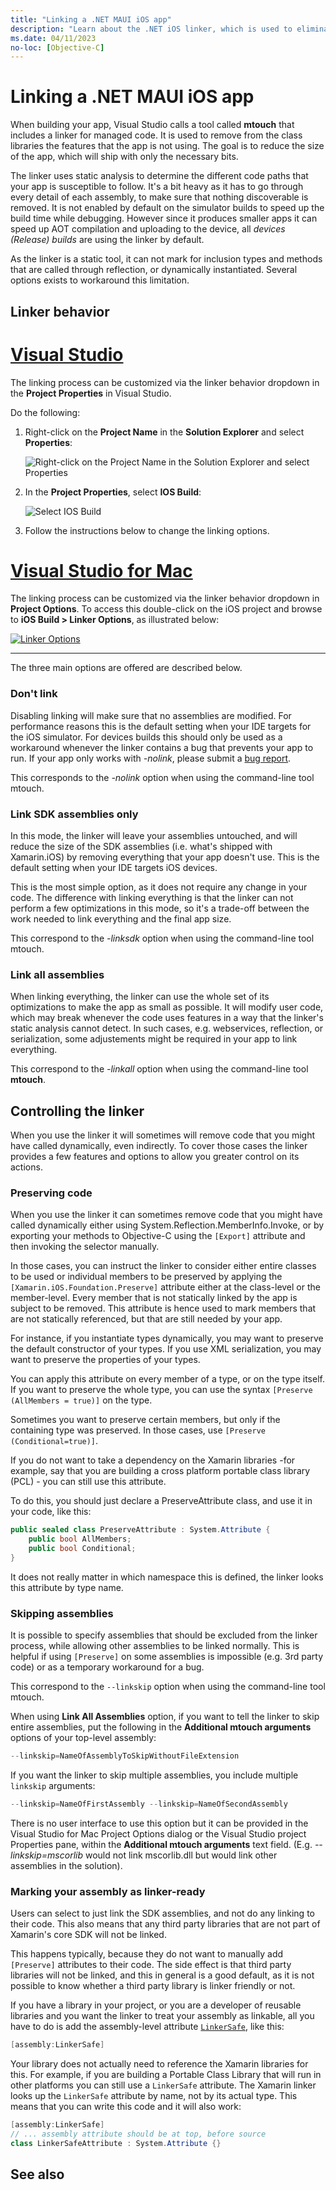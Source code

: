 ```yaml
---
title: "Linking a .NET MAUI iOS app"
description: "Learn about the .NET iOS linker, which is used to eliminate unused code from a .NET MAUI iOS app in order to reduce its size."
ms.date: 04/11/2023
no-loc: [Objective-C]
---
```


# Linking a .NET MAUI iOS app

When building your app, Visual Studio calls a tool called **mtouch** that includes a linker for managed code. It is used to remove from the class libraries the features that the app is not using. The goal is to reduce the size of the app, which will ship with only the necessary bits.

The linker uses static analysis to determine the different code paths that your app is susceptible to follow. It's a bit heavy as it has to go through every detail of each assembly, to make sure that nothing discoverable is removed. It is not enabled by default on the simulator builds to speed up the build time while debugging. However since it produces smaller apps it can speed up AOT compilation and uploading to the device, all *devices (Release) builds* are using the
linker by default.

As the linker is a static tool, it can not mark for inclusion types and methods that are called through reflection, or dynamically instantiated. Several options exists to workaround this limitation.

## Linker behavior

# [Visual Studio](#tab/windows)

The linking process can be customized via the linker behavior dropdown in the **Project Properties** in Visual Studio.

Do the following:

1. Right-click on the **Project Name** in the **Solution Explorer** and select **Properties**:

    ![Right-click on the Project Name in the Solution Explorer and select Properties](linker-images/linking01w.png)
1. In the **Project Properties**, select **IOS Build**:

    ![Select IOS Build](linker-images/linking02w.png)
1. Follow the instructions below to change the linking options.

# [Visual Studio for Mac](#tab/macos)

The linking process can be customized via the linker behavior dropdown in **Project Options**. To access this double-click on the iOS project and browse to **iOS Build > Linker Options**, as illustrated below:

[![Linker Options](linker-images/image1.png)](linker-images/image1.png#lightbox)

----

The three main options are offered are described below.

### Don't link

Disabling linking will make sure that no assemblies are modified. For performance reasons this is the default setting when your IDE targets for the iOS simulator. For devices builds this should only be used as a workaround whenever the linker contains a bug that prevents your app to run. If your app only works with *-nolink*, please submit a [bug report](https://github.com/xamarin/xamarin-macios/issues/new).

This corresponds to the *-nolink* option when using the command-line tool mtouch.

### Link SDK assemblies only

In this mode, the linker will leave your assemblies untouched, and will reduce the size of the SDK assemblies (i.e. what's shipped with Xamarin.iOS) by removing everything that your app doesn't use. This is the default setting when your IDE targets iOS devices.

This is the most simple option, as it does not require any change in your code. The difference with linking everything is that the linker can not perform a few optimizations in this mode, so it's a trade-off between the work needed to link everything and the final app size.

This correspond to the *-linksdk* option when using the command-line tool mtouch.

### Link all assemblies

When linking everything, the linker can use the whole set of its optimizations to make the app as small as possible. It will modify user code, which may break whenever the code uses features in a way that the linker's static analysis cannot detect. In such cases, e.g. webservices, reflection, or serialization, some adjustements might be required in your app to link everything.

This correspond to the *-linkall* option when using the command-line tool **mtouch**.

## Controlling the linker

When you use the linker it will sometimes will remove code that you might have called dynamically, even indirectly. To cover those cases the linker provides a few features and options to allow you greater control on its actions.

### Preserving code

When you use the linker it can sometimes remove code that you might have called dynamically either using System.Reflection.MemberInfo.Invoke, or by exporting your methods to Objective-C using the `[Export]` attribute and then invoking the selector manually.

In those cases, you can instruct the linker to consider either entire classes to be used or individual members to be preserved by applying the `[Xamarin.iOS.Foundation.Preserve]` attribute either at the class-level or the member-level. Every member that is not statically linked by the app is subject to be removed. This attribute is hence used to mark members that are not statically referenced, but that are still needed by your app.

For instance, if you instantiate types dynamically, you may want to preserve the default constructor of your types. If you use XML serialization, you may want to preserve the properties of your types.

You can apply this attribute on every member of a type, or on the type itself. If you want to preserve the whole type, you can use the syntax `[Preserve (AllMembers = true)]` on the type.

Sometimes you want to preserve certain members, but only if the containing type was preserved. In those cases, use `[Preserve (Conditional=true)]`.

If you do not want to take a dependency on the Xamarin libraries -for example, say that you are building a cross platform portable class library (PCL) - you can still use this attribute.

To do this, you should just declare a PreserveAttribute class, and use it in your code, like this:

```csharp
public sealed class PreserveAttribute : System.Attribute {
    public bool AllMembers;
    public bool Conditional;
}
```

It does not really matter in which namespace this is defined, the linker looks this attribute by type name.

 <a name="Skipping_Assemblies"></a>

### Skipping assemblies

It is possible to specify assemblies that should be excluded from the linker process, while allowing other assemblies to be linked normally. This is helpful if using `[Preserve]` on some assemblies is impossible (e.g. 3rd party code) or as a temporary workaround for a bug.

This correspond to the `--linkskip` option when using the command-line tool mtouch.

When using **Link All Assemblies** option, if you want to tell the linker to skip entire assemblies, put the following in the **Additional mtouch arguments** options of your top-level assembly:

```csharp
--linkskip=NameOfAssemblyToSkipWithoutFileExtension
```

If you want the linker to skip multiple assemblies, you include multiple `linkskip` arguments:

```csharp
--linkskip=NameOfFirstAssembly --linkskip=NameOfSecondAssembly
```

There is no user interface to use this option but it can be provided in the Visual Studio for Mac Project Options dialog or the Visual Studio project Properties pane, within the **Additional mtouch arguments** text field. (E.g. *--linkskip=mscorlib* would not link mscorlib.dll but would link other assemblies in the solution).

### Marking your assembly as linker-ready

Users can select to just link the SDK assemblies, and not do any linking to their code.  This also means that any third party libraries that are not part of Xamarin's core SDK will not be linked.

This happens typically, because they do not want to manually add `[Preserve]` attributes to their code.  The side effect is that third party libraries will not be linked, and this in general is a good
default, as it is not possible to know whether a third party library is linker friendly or not.

If you have a library in your project, or you are a developer of reusable libraries and you want the linker to treat your assembly as linkable, all you have to do is add the assembly-level attribute
[`LinkerSafe`](xref:Foundation.LinkerSafeAttribute), like this:

```csharp
[assembly:LinkerSafe]
```

Your library does not actually need to reference the Xamarin libraries for this.  For example, if you are building a Portable Class Library that will run in other platforms you can still use a `LinkerSafe` attribute. The Xamarin linker looks up the `LinkerSafe` attribute by name, not by its actual type.  This means that you can write this code and it will also work:

```csharp
[assembly:LinkerSafe]
// ... assembly attribute should be at top, before source
class LinkerSafeAttribute : System.Attribute {}
```

## See also
